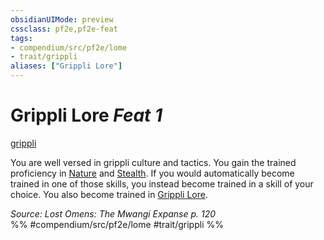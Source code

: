 ```yaml
---
obsidianUIMode: preview
cssclass: pf2e,pf2e-feat
tags:
- compendium/src/pf2e/lome
- trait/grippli
aliases: ["Grippli Lore"]
---
```

# Grippli Lore  *Feat 1*  
[grippli](/rules/traits/grippli-b2.md)  


You are well versed in grippli culture and tactics. You gain the trained proficiency in [Nature](/compendium/skills.md#Nature) and [Stealth](/compendium/skills.md#Stealth). If you would automatically become trained in one of those skills, you instead become trained in a skill of your choice. You also become trained in [Grippli Lore](/compendium/skills.md#Lore).

*Source: Lost Omens: The Mwangi Expanse p. 120*  
%% #compendium/src/pf2e/lome #trait/grippli %%